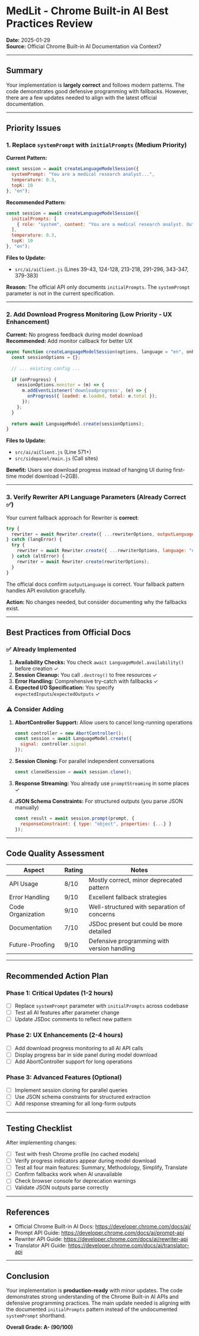 # MedLit - Chrome Built-in AI Best Practices Review

**Date:** 2025-01-29  
**Source:** Official Chrome Built-in AI Documentation via Context7

---

## Summary

Your implementation is **largely correct** and follows modern patterns. The code demonstrates good defensive programming with fallbacks. However, there are a few updates needed to align with the latest official documentation.

---

## Priority Issues

### 1. **Replace `systemPrompt` with `initialPrompts`** (Medium Priority)

**Current Pattern:**
```javascript
const session = await createLanguageModelSession({
  systemPrompt: "You are a medical research analyst...",
  temperature: 0.3,
  topK: 10
}, "en");
```

**Recommended Pattern:**
```javascript
const session = await createLanguageModelSession({
  initialPrompts: [
    { role: "system", content: "You are a medical research analyst. Output strictly valid JSON." }
  ],
  temperature: 0.3,
  topK: 10
}, "en");
```

**Files to Update:**
- `src/ai/aiClient.js` (Lines 39-43, 124-128, 213-218, 291-296, 343-347, 379-383)

**Reason:** The official API only documents `initialPrompts`. The `systemPrompt` parameter is not in the current specification.

---

### 2. **Add Download Progress Monitoring** (Low Priority - UX Enhancement)

**Current:** No progress feedback during model download  
**Recommended:** Add monitor callback for better UX

```javascript
async function createLanguageModelSession(options, language = "en", onProgress = null) {
  const sessionOptions = {};
  
  // ... existing config ...
  
  if (onProgress) {
    sessionOptions.monitor = (m) => {
      m.addEventListener('downloadprogress', (e) => {
        onProgress({ loaded: e.loaded, total: e.total });
      });
    };
  }
  
  return await LanguageModel.create(sessionOptions);
}
```

**Files to Update:**
- `src/ai/aiClient.js` (Line 571+)
- `src/sidepanel/main.js` (Call sites)

**Benefit:** Users see download progress instead of hanging UI during first-time model download (~2GB).

---

### 3. **Verify Rewriter API Language Parameters** (Already Correct ✅)

Your current fallback approach for Rewriter is **correct**:
```javascript
try {
  rewriter = await Rewriter.create({ ...rewriterOptions, outputLanguage: "en" });
} catch (langError) {
  try {
    rewriter = await Rewriter.create({ ...rewriterOptions, language: "en" });
  } catch (altError) {
    rewriter = await Rewriter.create(rewriterOptions);
  }
}
```

The official docs confirm `outputLanguage` is correct. Your fallback pattern handles API evolution gracefully.

**Action:** No changes needed, but consider documenting why the fallbacks exist.

---

## Best Practices from Official Docs

### ✅ Already Implemented

1. **Availability Checks:** You check `await LanguageModel.availability()` before creation ✓
2. **Session Cleanup:** You call `.destroy()` to free resources ✓
3. **Error Handling:** Comprehensive try-catch with fallbacks ✓
4. **Expected I/O Specification:** You specify `expectedInputs`/`expectedOutputs` ✓

### ⚠️ Consider Adding

1. **AbortController Support:** Allow users to cancel long-running operations
   ```javascript
   const controller = new AbortController();
   const session = await LanguageModel.create({
     signal: controller.signal
   });
   ```

2. **Session Cloning:** For parallel independent conversations
   ```javascript
   const clonedSession = await session.clone();
   ```

3. **Response Streaming:** You already use `promptStreaming` in some places ✓

4. **JSON Schema Constraints:** For structured outputs (you parse JSON manually)
   ```javascript
   const result = await session.prompt(prompt, {
     responseConstraint: { type: "object", properties: {...} }
   });
   ```

---

## Code Quality Assessment

| Aspect | Rating | Notes |
|--------|--------|-------|
| API Usage | 8/10 | Mostly correct, minor deprecated pattern |
| Error Handling | 9/10 | Excellent fallback strategies |
| Code Organization | 9/10 | Well-structured with separation of concerns |
| Documentation | 7/10 | JSDoc present but could be more detailed |
| Future-Proofing | 9/10 | Defensive programming with version handling |

---

## Recommended Action Plan

### Phase 1: Critical Updates (1-2 hours)
- [ ] Replace `systemPrompt` parameter with `initialPrompts` across codebase
- [ ] Test all AI features after parameter change
- [ ] Update JSDoc comments to reflect new pattern

### Phase 2: UX Enhancements (2-4 hours)
- [ ] Add download progress monitoring to all AI API calls
- [ ] Display progress bar in side panel during model download
- [ ] Add AbortController support for long operations

### Phase 3: Advanced Features (Optional)
- [ ] Implement session cloning for parallel queries
- [ ] Use JSON schema constraints for structured extraction
- [ ] Add response streaming for all long-form outputs

---

## Testing Checklist

After implementing changes:

- [ ] Test with fresh Chrome profile (no cached models)
- [ ] Verify progress indicators appear during model download
- [ ] Test all four main features: Summary, Methodology, Simplify, Translate
- [ ] Confirm fallbacks work when AI unavailable
- [ ] Check browser console for deprecation warnings
- [ ] Validate JSON outputs parse correctly

---

## References

- Official Chrome Built-in AI Docs: https://developer.chrome.com/docs/ai/
- Prompt API Guide: https://developer.chrome.com/docs/ai/prompt-api
- Rewriter API Guide: https://developer.chrome.com/docs/ai/rewriter-api
- Translator API Guide: https://developer.chrome.com/docs/ai/translator-api

---

## Conclusion

Your implementation is **production-ready** with minor updates. The code demonstrates strong understanding of the Chrome Built-in AI APIs and defensive programming practices. The main update needed is aligning with the documented `initialPrompts` pattern instead of the undocumented `systemPrompt` shorthand.

**Overall Grade: A- (90/100)**
